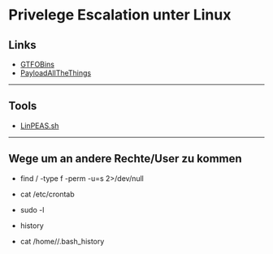# Privelege Escalation unter Linux

## Links
- [GTFOBins](https://gtfobins.github.io/)
- [PayloadAllTheThings](https://github.com/swisskyrepo/PayloadsAllTheThings)

---
## Tools
- [LinPEAS.sh](https://github.com/carlospolop/PEASS-ng/tree/master/linPEAS)

---

## Wege um an andere Rechte/User zu kommen

- find / -type f -perm -u=s 2>/dev/null

- cat /etc/crontab

- sudo -l

- history

- cat /home/<USER>/.bash_history
